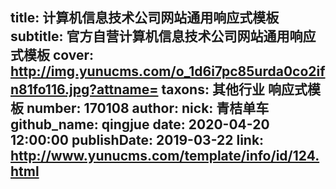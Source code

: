 title: 计算机信息技术公司网站通用响应式模板
subtitle: 官方自营计算机信息技术公司网站通用响应式模板
cover: http://img.yunucms.com/o_1d6i7pc85urda0co2ifn81fo116.jpg?attname=
taxons: 其他行业 响应式模板
number: 170108
author:
  nick: 青桔单车
  github_name: qingjue
date: 2020-04-20 12:00:00
publishDate: 2019-03-22
link: http://www.yunucms.com/template/info/id/124.html
---
